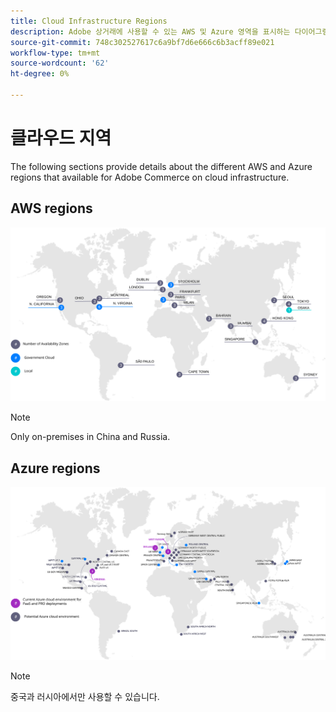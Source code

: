 ```yaml
---
title: Cloud Infrastructure Regions
description: Adobe 상거래에 사용할 수 있는 AWS 및 Azure 영역을 표시하는 다이어그램을 검토합니다.
source-git-commit: 748c302527617c6a9bf7d6e666c6b3acff89e021
workflow-type: tm+mt
source-wordcount: '62'
ht-degree: 0%

---
```



# 클라우드 지역

The following sections provide details about the different AWS and Azure regions that available for Adobe Commerce on cloud infrastructure.

## AWS regions

![AWS 리전을 보여주는 다이어그램](../../../assets/playbooks/aws-regions.svg)

>[!NOTE]
>
> Only on-premises in China and Russia.

## Azure regions

![Azure 영역을 표시하는 다이어그램](../../../assets/playbooks/azure-regions.svg)

>[!NOTE]
>
> 중국과 러시아에서만 사용할 수 있습니다.
